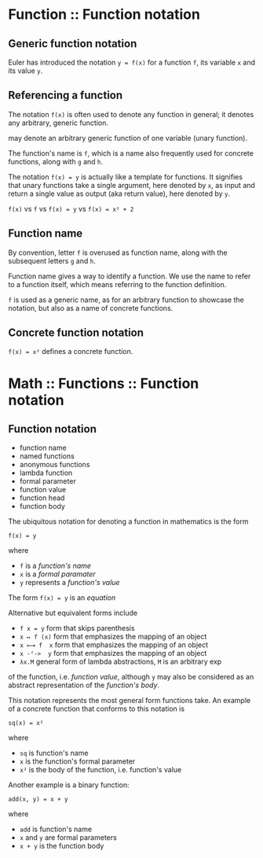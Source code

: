 # Function :: Function notation

## Generic function notation

Euler has introduced the notation `y = f(x)` for a function `f`, its variable `x` and its value `y`.

## Referencing a function



The notation `f(x)` is often used to denote any function in general; it denotes any arbitrary, generic function.


may denote an arbitrary generic function of one variable (unary function). 

The function's name is `f`, which is a name also frequently used for concrete functions, along with `g` and `h`.

The notation `f(x) = y` is actually like a template for functions. It signifies that unary functions take a single argument, here denoted by `x`, as input and return a single value as output (aka return value), here denoted by `y`.

`f(x)` vs `f` vs `f(x) = y` vs `f(x) = x² + 2`


## Function name

By convention, letter `f` is overused as function name, along with the subsequent letters `g` and `h`.

Function name gives a way to identify a function. We use the name to refer to a function itself, which means referring to the function definition.


`f` is used as a generic name, as for an arbitrary function to showcase the notation, but also as a name of concrete functions.


## Concrete function notation

`f(x) = x²` defines a concrete function.

# Math :: Functions :: Function notation

## Function notation

- function name
- named functions
- anonymous functions
- lambda function
- formal parameter
- function value
- function head
- function body


The ubiquitous notation for denoting a function in mathematics is the form

`f(x) = y`

where
- `f` is a *function's name*
- `x` is a *formal paramater*
- `y` represents a *function's value*

The form `f(x) = y` is an *equation*


Alternative but equivalent forms include
- `f x = y`   form that skips parenthesis
- `x ↦ f (x)` form that emphasizes the mapping of an object
- `x ⟼ f  x`  form that emphasizes the mapping of an object
- `x -ᶠ->  y`  form that emphasizes the mapping of an object
- `λx.M`      general form of lambda abstractions, `M` is an arbitrary exp




of the function, i.e. *function value*, although `y` may also be considered as an abstract representation of the *function's body*.




This notation represents the most general form functions take. An example of a concrete function that conforms to this notation is

    sq(x) = x²

where
- `sq` is function's name
- `x` is the function's formal parameter
- `x²` is the body of the function, i.e. function's value

Another example is a binary function:

    add(x, y) = x + y

where
- `add` is function's name
- `x` and `y` are formal parameters
- `x + y` is the function body
